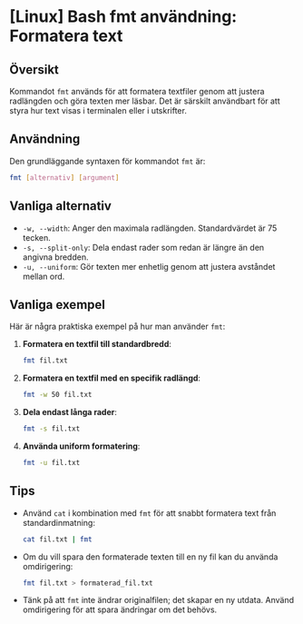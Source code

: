 # [Linux] Bash fmt användning: Formatera text

## Översikt
Kommandot `fmt` används för att formatera textfiler genom att justera radlängden och göra texten mer läsbar. Det är särskilt användbart för att styra hur text visas i terminalen eller i utskrifter.

## Användning
Den grundläggande syntaxen för kommandot `fmt` är:

```bash
fmt [alternativ] [argument]
```

## Vanliga alternativ
- `-w, --width`: Anger den maximala radlängden. Standardvärdet är 75 tecken.
- `-s, --split-only`: Dela endast rader som redan är längre än den angivna bredden.
- `-u, --uniform`: Gör texten mer enhetlig genom att justera avståndet mellan ord.

## Vanliga exempel
Här är några praktiska exempel på hur man använder `fmt`:

1. **Formatera en textfil till standardbredd**:
   ```bash
   fmt fil.txt
   ```

2. **Formatera en textfil med en specifik radlängd**:
   ```bash
   fmt -w 50 fil.txt
   ```

3. **Dela endast långa rader**:
   ```bash
   fmt -s fil.txt
   ```

4. **Använda uniform formatering**:
   ```bash
   fmt -u fil.txt
   ```

## Tips
- Använd `cat` i kombination med `fmt` för att snabbt formatera text från standardinmatning:
  ```bash
  cat fil.txt | fmt
  ```
- Om du vill spara den formaterade texten till en ny fil kan du använda omdirigering:
  ```bash
  fmt fil.txt > formaterad_fil.txt
  ```
- Tänk på att `fmt` inte ändrar originalfilen; det skapar en ny utdata. Använd omdirigering för att spara ändringar om det behövs.